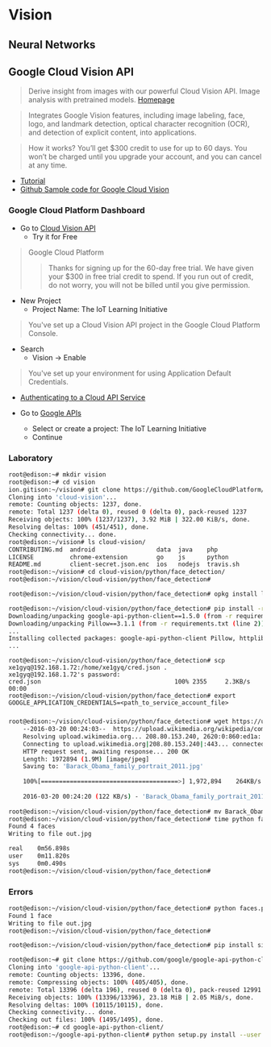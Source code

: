 # Vision

## Neural Networks

## Google Cloud Vision API

> Derive insight from images with our powerful Cloud Vision API. Image analysis with pretrained models. [Homepage](https://cloud.google.com/vision/)

> Integrates Google Vision features, including image labeling, face, logo, and landmark detection, optical character recognition (OCR), and detection of explicit content, into applications.

> How it works? You’ll get $300 credit to use for up to 60 days. You won’t be charged until you upgrade your account, and you can cancel at any time.

- [Tutorial](https://cloud.google.com/vision/docs/tutorials)
- [Github Sample code for Google Cloud Vision](https://github.com/GoogleCloudPlatform/cloud-vision/)


### Google Cloud Platform Dashboard

- Go to [Cloud Vision API](https://cloud.google.com/vision/)
  - Try it for Free

> Google Cloud Platform
> > Thanks for signing up for the 60-day free trial. We have given your $300 in free trial credit to spend. If you run out of credit, do not worry, you will not be billed until you give permission.

- New Project
  - Project Name: The IoT Learning Initiative

> You've set up a Cloud Vision API project in the Google Cloud Platform Console.

- Search
  - Vision -> Enable

> You've set up your environment for using Application Default Credentials.

- [Authenticating to a Cloud API Service](https://cloud.google.com/vision/docs/auth-template/cloud-api-auth#set_up_an_api_key)

- Go to [Google APIs](https://console.developers.google.com/projectselector/apis/credentials)
  - Select or create a project: The IoT Learning Initiative
  - Continue

### Laboratory

```sh
root@edison:~# mkdir vision
root@edison:~# cd vision
ion.gitison:~/vision# git clone https://github.com/GoogleCloudPlatform/cloud-vision.git
Cloning into 'cloud-vision'...
remote: Counting objects: 1237, done.
remote: Total 1237 (delta 0), reused 0 (delta 0), pack-reused 1237
Receiving objects: 100% (1237/1237), 3.92 MiB | 322.00 KiB/s, done.
Resolving deltas: 100% (451/451), done.
Checking connectivity... done.
root@edison:~/vision# ls cloud-vision/
CONTRIBUTING.md  android                 data  java    php
LICENSE          chrome-extension        go    js      python 
README.md        client-secret.json.enc  ios   nodejs  travis.sh
root@edison:~/vision# cd cloud-vision/python/face_detection/
root@edison:~/vision/cloud-vision/python/face_detection# 
```

```sh
root@edison:~/vision/cloud-vision/python/face_detection# opkg install libjpeg-dev
```

```sh
root@edison:~/vision/cloud-vision/python/face_detection# pip install -r requirements.txt --target /home/root
Downloading/unpacking google-api-python-client==1.5.0 (from -r requirements.txt (line 1))
Downloading/unpacking Pillow==3.1.1 (from -r requirements.txt (line 2))
...
Installing collected packages: google-api-python-client Pillow, httplib2, oauth2client, uritemplate, pyasn1, pyasn1-modules, rsa
...
```

```
root@edison:~/vision/cloud-vision/python/face_detection# scp xe1gyq@192.168.1.72:/home/xe1gyq/cred.json .
xe1gyq@192.168.1.72's password:
cred.json                                     100% 2355     2.3KB/s   00:00                       
root@edison:~/vision/cloud-vision/python/face_detection# export GOOGLE_APPLICATION_CREDENTIALS=<path_to_service_account_file>
```

###

```sh
root@edison:~/vision/cloud-vision/python/face_detection# wget https://upload.wikimedia.org/wikipedia/commons/5/5d/Barack_Obama_family_portrait_2011.jpg
    --2016-03-20 00:24:03--  https://upload.wikimedia.org/wikipedia/commons/5/5d/Barack_Obama_family_portrait_2011.jpg
    Resolving upload.wikimedia.org... 208.80.153.240, 2620:0:860:ed1a::2:b
    Connecting to upload.wikimedia.org|208.80.153.240|:443... connected.
    HTTP request sent, awaiting response... 200 OK
    Length: 1972894 (1.9M) [image/jpeg]
    Saving to: 'Barack_Obama_family_portrait_2011.jpg'
    
    100%[======================================>] 1,972,894    264KB/s   in 16s
    
    2016-03-20 00:24:20 (122 KB/s) - 'Barack_Obama_family_portrait_2011.jpg' saved [1972894/1972894]
    
root@edison:~/vision/cloud-vision/python/face_detection# mv Barack_Obama_family_portrait_2011.jpg face-input.jpeg
root@edison:~/vision/cloud-vision/python/face_detection# time python faces.py face-input.jpeg
Found 4 faces
Writing to file out.jpg

real    0m56.898s
user    0m11.820s
sys     0m0.490s
root@edison:~/vision/cloud-vision/python/face_detection# 
```

### Errors

```sh
root@edison:~/vision/cloud-vision/python/face_detection# python faces.py face-input.jpeg
Found 1 face
Writing to file out.jpg
root@edison:~/vision/cloud-vision/python/face_detection# 
```

```sh
root@edison:~/vision/cloud-vision/python/face_detection# pip install six
```

```sh
root@edison:~# git clone https://github.com/google/google-api-python-client.git
Cloning into 'google-api-python-client'...
remote: Counting objects: 13396, done.
remote: Compressing objects: 100% (405/405), done.
remote: Total 13396 (delta 196), reused 0 (delta 0), pack-reused 12991
Receiving objects: 100% (13396/13396), 23.18 MiB | 2.05 MiB/s, done.
Resolving deltas: 100% (10115/10115), done.
Checking connectivity... done.
Checking out files: 100% (1495/1495), done.
root@edison:~# cd google-api-python-client/
root@edison:~/google-api-python-client# python setup.py install --user
```
